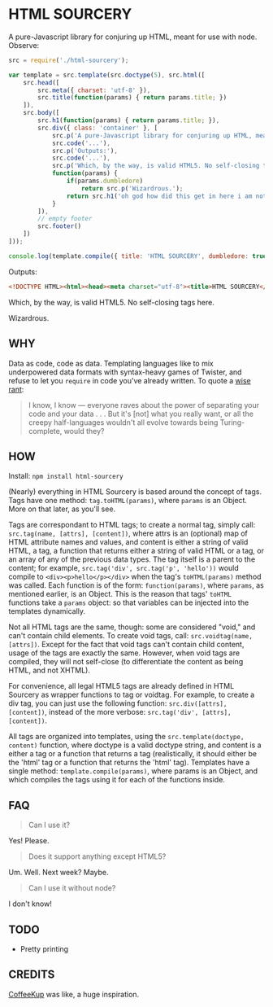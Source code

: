 HTML SOURCERY
=============
A pure-Javascript library for conjuring up HTML, meant for use with node. Observe:

```javascript
src = require('./html-sourcery');

var template = src.template(src.doctype(5), src.html([
	src.head([
		src.meta({ charset: 'utf-8' }),
		src.title(function(params) { return params.title; })
	]),
	src.body([
		src.h1(function(params) { return params.title; }),
		src.div({ class: 'container' }, [
			src.p('A pure-Javascript library for conjuring up HTML, meant for use with node. Observe:'),
			src.code('...'),
			src.p('Outputs:'),
			src.code('...'),
			src.p('Which, by the way, is valid HTML5. No self-closing tags here.'),
			function(params) {
				if(params.dumbledore)
					return src.p('Wizardrous.');
				return src.h1('oh god how did this get in here i am not good with witchcraft');
			}
		]),
		// empty footer
		src.footer()
	])
]));

console.log(template.compile({ title: 'HTML SOURCERY', dumbledore: true }));
```

Outputs:

```html
<!DOCTYPE HTML><html><head><meta charset="utf-8"><title>HTML SOURCERY</title></head><body><h1>HTML SOURCERY</h1><div class="container"><code>...</code><p>Outputs:</p><code>...</code><p>Which, by the way, is valid HTML5. No self-closing tags here.</p><p>Wizardrous.</p></div><footer></footer></body></html>
```

Which, by the way, is valid HTML5. No self-closing tags here.

Wizardrous.

WHY
---
Data as code, code as data. Templating languages like to mix underpowered data formats with syntax-heavy games of Twister, and refuse to let you ```require``` in code you've already written. To quote a [wise rant](https://sites.google.com/site/steveyegge2/the-emacs-problem): 

> I know, I know — everyone raves about the power of separating your code and your data . . . But it's [not] what you really want, or all the creepy half-languages wouldn't all evolve towards being Turing-complete, would they?

HOW
---
Install:
```npm install html-sourcery```

(Nearly) everything in HTML Sourcery is based around the concept of tags. Tags have one method: ```tag.toHTML(params)```, where ```params``` is an Object. More on that later, as you'll see.

Tags are correspondant to HTML tags; to create a normal tag, simply call: ```src.tag(name, [attrs], [content])```, where attrs is an (optional) map of HTML attribute names and values, and content is either a string of valid HTML, a tag, a function that returns either a string of valid HTML or a tag, or an array of any of the previous data types. The tag itself is a parent to the content; for example, ```src.tag('div', src.tag('p', 'hello'))``` would compile to ```<div><p>hello</p></div>``` when the tag's ```toHTML(params)``` method was called. Each function is of the form: ```function(params)```, where ```params```, as mentioned earlier, is an Object. This is the reason that tags' ```toHTML``` functions take a ```params``` object: so that variables can be injected into the templates dynamically.

Not all HTML tags are the same, though: some are considered "void," and can't contain child elements. To create void tags, call: ```src.voidtag(name, [attrs])```. Except for the fact that void tags can't contain child content, usage of the tags are exactly the same. However, when void tags are compiled, they will not self-close (to differentiate the content as being HTML, and not XHTML).

For convenience, all legal HTML5 tags are already defined in HTML Sourcery as wrapper functions to tag or voidtag. For example, to create a div tag, you can just use the following function: ```src.div([attrs], [content])```, instead of the more verbose: ```src.tag('div', [attrs], [content])```.

All tags are organized into templates, using the ```src.template(doctype, content)``` function, where doctype is a valid doctype string, and content is a either a tag or a function that returns a tag (realistically, it should either be the 'html' tag or a function that returns the 'html' tag). Templates have a single method: ```template.compile(params)```, where params is an Object, and which compiles the tags using it for each of the functions inside.

FAQ
---
> Can I use it?

Yes! Please.

> Does it support anything except HTML5?

Um. Well. Next week? Maybe.

> Can I use it without node?

I don't know!

TODO
----
* Pretty printing

CREDITS
-------
[CoffeeKup](http://coffeekup.org/) was like, a huge inspiration.
